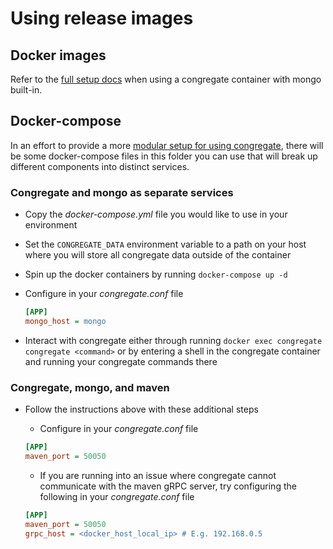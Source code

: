 # Using release images

## Docker images

Refer to the [full setup docs](./docs/full_setup.md) when using a congregate container with mongo built-in.

## Docker-compose

In an effort to provide a more [modular setup for using congregate](https://gitlab.com/groups/gitlab-org/professional-services-automation/tools/-/epics/115),
there will be some docker-compose files in this folder
you can use that will break up different components into distinct services.

### Congregate and mongo as separate services

- Copy the *docker-compose.yml* file you would like to use in your environment
- Set the `CONGREGATE_DATA` environment variable to a path on your host
  where you will store all congregate data outside of the container
- Spin up the docker containers by running `docker-compose up -d`
- Configure in your *congregate.conf* file

    ```ini
    [APP]
    mongo_host = mongo
    ```

- Interact with congregate either through running `docker exec congregate congregate <command>`
  or by entering a shell in the congregate container and running your congregate commands there

### Congregate, mongo, and maven

- Follow the instructions above with these additional steps
    - Configure in your *congregate.conf* file

    ```ini
    [APP]
    maven_port = 50050
    ```

    - If you are running into an issue where congregate cannot communicate with
      the maven gRPC server, try configuring the following in your *congregate.conf* file 

    ```ini
    [APP]
    maven_port = 50050
    grpc_host = <docker_host_local_ip> # E.g. 192.168.0.5
    ```

